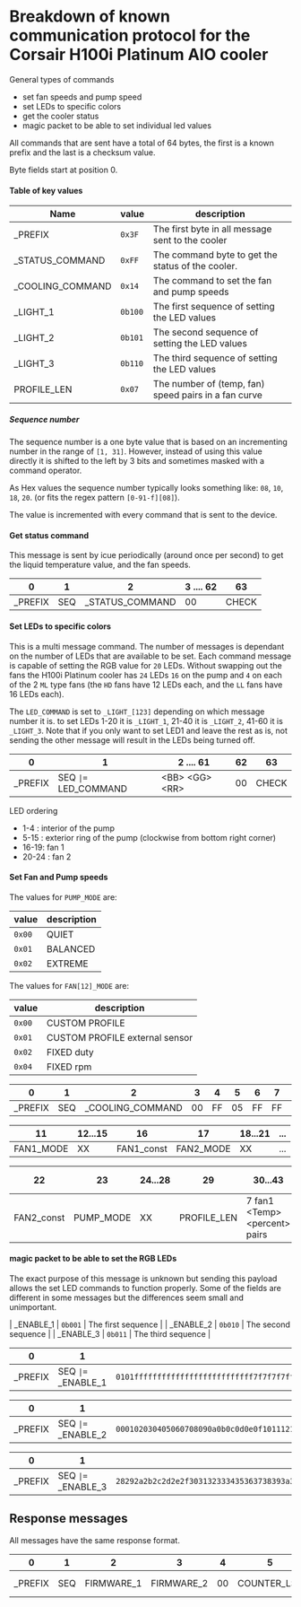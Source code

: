 # Breakdown of known communication protocol for the Corsair H100i Platinum AIO cooler


General types of commands
- set fan speeds and pump speed
- set LEDs to specific colors
- get the cooler status
- magic packet to be able to set individual led values

All commands that are sent have a total of 64 bytes, the first is a known prefix and the last is a checksum value.

Byte fields start at position 0.


#### Table of key values

| Name | value | description |
| ----- | ----- | -------- |
| _PREFIX | `0x3F` | The first byte in all message sent to the cooler |
| _STATUS_COMMAND | `0xFF` | The command byte to get the status of the cooler. |
| _COOLING_COMMAND | `0x14` | The command to set the fan and pump speeds |
| _LIGHT_1 | `0b100` | The first sequence of setting the LED values |
| _LIGHT_2 | `0b101` | The second sequence of setting the LED values |
| _LIGHT_3 | `0b110` | The third sequence of setting the LED values |
| PROFILE_LEN | `0x07` | The number of (temp, fan) speed pairs in a fan curve |

#####  Sequence number

The sequence number is a one byte value that is based on an incrementing number in the range of `[1, 31]`. However, instead of using this value directly it is shifted to the left by 3 bits and sometimes masked with a command operator.

As Hex values the sequence number typically looks something like: `08`, `10`, `18`, `20`. (or fits the regex pattern `[0-91-f][08]`).

The value is incremented with every command that is sent to the device.

#### Get status command

This message is sent by icue periodically (around once per second) to get the liquid temperature value, and the fan speeds.

| 0   | 1   | 2   | 3 .... 62 | 63  |
| --- | --- | --- | --------- | --- |
| _PREFIX | SEQ | _STATUS_COMMAND | 00 | CHECK |



#### Set LEDs to specific colors

This is a multi message command. The number of messages is dependant on the number of LEDs that are available to be set. Each command message is capable of setting the RGB value for `20` LEDs. Without swapping out the fans the H100i Platinum cooler has `24` LEDs `16` on the pump and `4` on each of the 2 `ML` type fans (the `HD` fans have 12 LEDs each, and the `LL` fans have 16 LEDs each).



The `LED_COMMAND` is set to `_LIGHT_[123]` depending on which message number it is. to set LEDs 1-20 it is `_LIGHT_1`, 21-40 it is `_LIGHT_2`, 41-60 it is `_LIGHT_3`. Note that if you only want to set LED1 and leave the rest as is, not sending the other message will result in the LEDs being turned off.


| 0   | 1   | 2 .... 61 | 62 | 63  |
| --- | --- | ----------- | --- | --- |
| _PREFIX | SEQ `\|=` LED_COMMAND| \<BB\> \<GG\> \<RR\> | 00 | CHECK |


LED ordering
- 1-4  : interior of the pump
- 5-15 : exterior ring of the pump (clockwise from bottom right corner)
- 16-19: fan 1
- 20-24 : fan 2


#### Set Fan and Pump speeds


The values for `PUMP_MODE` are:

| value | description |
| ----- | ------ |
| `0x00` | QUIET |
| `0x01` | BALANCED |
| `0x02` | EXTREME |

The values for `FAN[12]_MODE` are:

| value | description |
| ----- | ------ |
| `0x00` | CUSTOM PROFILE |
| `0x01` | CUSTOM PROFILE external sensor |
| `0x02` | FIXED duty |
| `0x04` | FIXED rpm |


| 0   | 1   | 2   | 3   | 4   | 5   | 6   | 7   | 8   | 9   | 10  | ... |
| --- | --- | --- | --- | --- | --- | --- | --- | --- | --- | --- | --- |
| _PREFIX | SEQ | _COOLING_COMMAND | 00 | FF | 05 | FF | FF | FF | FF | FF | ... |



| 11  | 12...15  | 16  | 17   | 18...21 | ... |
| --- | --- | ---  | ---- | ---  | --------
| FAN1_MODE | XX  | FAN1_const | FAN2_MODE | XX | ... |


| 22  | 23 | 24...28 | 29  | 30...43 | 44...58 | 59.... 62 | 63  |
| --- | --- |------- | --- | ------- | ------- | --------- | --- |
| FAN2_const | PUMP_MODE | XX| PROFILE_LEN | 7 fan1 \<Temp\> \<percent\> pairs | 7 fan2 \<Temp\> \<percent\> pairs | XX | CHECK |



#### magic packet to be able to set the RGB LEDs

The exact purpose of this message is unknown but sending this payload allows the set LED commands to function properly. Some of the fields are different in some messages but the differences seem small and unimportant.

| _ENABLE_1 | `0b001` | The first sequence |
| _ENABLE_2 | `0b010` | The second sequence |
| _ENABLE_3 | `0b011` | The third sequence |



| 0       |        1            | 2 .... 62 |  63  |
| ------- | ------------------- | ----------- | --- |
| _PREFIX | SEQ `\|=` _ENABLE_1 | `0101ffffffffffffffffffffffffff7f7f7f7fff00ffffffff00ffffffff00ffffffff00ffffffff00ffffffff00ffffffffffffffffffffffffffffff` | CHECK |

| 0       |        1            | 2 .... 62 |  63  |
| ------- | ------------------- | ----------- | --- |
| _PREFIX | SEQ `\|=` _ENABLE_2 | `000102030405060708090a0b0c0d0e0f101112131415161718191a1b1c1d1e1f2021222324252627ffffffffffffffffffffffffffffffffffffffffff` | CHECK |

| 0       |        1            | 2 .... 62 |  63  |
| ------- | ------------------- | ----------- | --- |
| _PREFIX | SEQ `\|=` _ENABLE_3 | `28292a2b2c2d2e2f303132333435363738393a3b3c3d3e3f404142434445464748494a4b4c4d4e4fffffffffffffffffffffffffffffffffffffffffff` | CHECK |



## Response messages

All messages have the same response format.


| 0       |  1  | 2          | 3          | 4   | 5           | 6           | 7           | 8          |  9...14 | 15 | 16 | 17...21 | 22 | 23 | 24...28 | 29 | 30 | 31...62 |  63  |
| ------- | --- | ---------- | ---------- | --- | ----------- | ----------- | ----------- | ---------- | ----- | ----- | --- | --- | --- | --- | --- | --- | --- | --- | --- |
| _PREFIX | SEQ | FIRMWARE_1 | FIRMWARE_2 | 00  | COUNTER_LSB | COUNTER_MSB | liquid temp | liquid temp | XX    | Fan1 speed | fan1 speed | XX | fan2 speed | fan2 speed | XX | pump speed | pump speed | XX | CHECK |  
